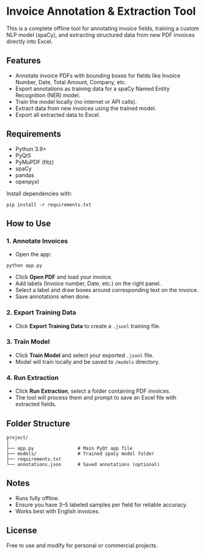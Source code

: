 
# Invoice Annotation & Extraction Tool

This is a complete offline tool for annotating invoice fields, training a custom NLP model (spaCy), and extracting structured data from new PDF invoices directly into Excel.

## Features
- Annotate invoice PDFs with bounding boxes for fields like Invoice Number, Date, Total Amount, Company, etc.
- Export annotations as training data for a spaCy Named Entity Recognition (NER) model.
- Train the model locally (no internet or API calls).
- Extract data from new invoices using the trained model.
- Export all extracted data to Excel.

## Requirements
- Python 3.9+
- PyQt5
- PyMuPDF (fitz)
- spaCy
- pandas
- openpyxl

Install dependencies with:
```
pip install -r requirements.txt
```

## How to Use

### 1. Annotate Invoices
- Open the app:
```
python app.py
```
- Click **Open PDF** and load your invoice.
- Add labels (Invoice number, Date, etc.) on the right panel.
- Select a label and draw boxes around corresponding text on the invoice.
- Save annotations when done.

### 2. Export Training Data
- Click **Export Training Data** to create a `.jsonl` training file.

### 3. Train Model
- Click **Train Model** and select your exported `.jsonl` file.
- Model will train locally and be saved to `/models` directory.

### 4. Run Extraction
- Click **Run Extraction**, select a folder containing PDF invoices.
- The tool will process them and prompt to save an Excel file with extracted fields.

## Folder Structure
```
project/
│
├── app.py                # Main PyQt app file
├── models/               # Trained spaCy model folder
├── requirements.txt
└── annotations.json      # Saved annotations (optional)
```

## Notes
- Runs fully offline.
- Ensure you have 3–5 labeled samples per field for reliable accuracy.
- Works best with English invoices.

## License
Free to use and modify for personal or commercial projects.
